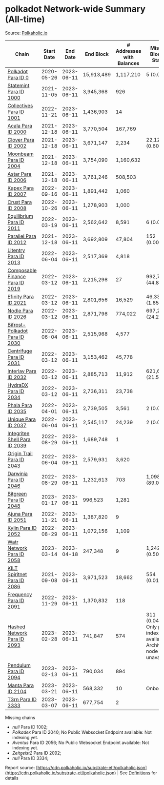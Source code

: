 # polkadot Network-wide Summary (All-time)

Source: [Polkaholic.io](https://polkaholic.io)


| Chain            | Start Date | End Date | End Block | # Addresses with Balances | Missing Blocks / Status |
| ---------------- | ---------- | ---------| --------- | ------------------------- | ----------------------- |
| [Polkadot Para ID 0](/polkadot/0-polkadot) | 2020-05-26 | 2023-06-11 | 15,913,489 |  1,117,210 | 5 (0.00%)  |
| [Statemint Para ID 1000](/polkadot/1000-statemint) | 2021-11-05 | 2023-06-11 | 3,945,368 |  926 |    |
| [Collectives Para ID 1001](/polkadot/1001-collectives) | 2022-11-21 | 2023-06-11 | 1,436,903 |  14 |    |
| [Acala Para ID 2000](/polkadot/2000-acala) | 2021-12-18 | 2023-06-11 | 3,770,504 |  167,769 |    |
| [Clover Para ID 2002](/polkadot/2002-clover) | 2021-12-18 | 2023-06-11 | 3,671,147 |  2,234 | 22,127 (0.60%)  |
| [Moonbeam Para ID 2004](/polkadot/2004-moonbeam) | 2021-12-18 | 2023-06-11 | 3,754,090 |  1,160,632 |    |
| [Astar Para ID 2006](/polkadot/2006-astar) | 2021-12-18 | 2023-06-11 | 3,761,246 |  508,503 |    |
| [Kapex Para ID 2007](/polkadot/2007-kapex) | 2022-09-16 | 2023-06-11 | 1,891,442 |  1,060 |    |
| [Crust Para ID 2008](/polkadot/2008-crust) | 2022-10-26 | 2023-06-11 | 1,278,903 |  1,000 |    |
| [Equilibrium Para ID 2011](/polkadot/2011-equilibrium) | 2022-03-19 | 2023-06-11 | 2,562,642 |  8,591 | 6 (0.00%)  |
| [Parallel Para ID 2012](/polkadot/2012-parallel) | 2021-12-18 | 2023-06-11 | 3,692,809 |  47,804 | 152 (0.00%)  |
| [Litentry Para ID 2013](/polkadot/2013-litentry) | 2022-06-04 | 2023-06-11 | 2,517,369 |  4,818 |    |
| [Composable Finance Para ID 2019](/polkadot/2019-composable) | 2022-03-12 | 2023-06-11 | 2,215,298 |  27 | 992,795 (44.82%)  |
| [Efinity Para ID 2021](/polkadot/2021-efinity) | 2022-03-12 | 2023-06-11 | 2,801,656 |  16,529 | 46,333 (1.65%)  |
| [Nodle Para ID 2026](/polkadot/2026-nodle) | 2022-03-12 | 2023-06-11 | 2,871,798 |  774,022 | 697,249 (24.28%)  |
| [Bifrost-Polkadot Para ID 2030](/polkadot/2030-bifrost-dot) | 2022-06-04 | 2023-06-11 | 2,515,968 |  4,577 |    |
| [Centrifuge Para ID 2031](/polkadot/2031-centrifuge) | 2022-03-12 | 2023-06-11 | 3,153,462 |  45,778 |    |
| [Interlay Para ID 2032](/polkadot/2032-interlay) | 2022-03-12 | 2023-06-11 | 2,885,713 |  11,912 | 621,626 (21.54%)  |
| [HydraDX Para ID 2034](/polkadot/2034-hydradx) | 2022-03-12 | 2023-06-11 | 2,736,311 |  23,738 |    |
| [Phala Para ID 2035](/polkadot/2035-phala) | 2022-04-01 | 2023-06-11 | 2,739,505 |  3,561 | 2 (0.00%)  |
| [Unique Para ID 2037](/polkadot/2037-unique) | 2022-06-04 | 2023-06-11 | 2,545,117 |  24,239 | 2 (0.00%)  |
| [Integritee Shell Para ID 2039](/polkadot/2039-integritee-shell) | 2022-08-29 | 2023-06-11 | 1,689,748 |  1 |    |
| [Origin Trail Para ID 2043](/polkadot/2043-origintrail) | 2022-06-04 | 2023-06-11 | 2,579,931 |  3,620 |    |
| [Darwinia Para ID 2046](/polkadot/2046-darwinia) | 2022-08-29 | 2023-06-11 | 1,232,613 |  703 | 1,098,159 (89.09%)  |
| [Bitgreen Para ID 2048](/polkadot/2048-bitgreen) | 2023-01-17 | 2023-06-11 | 996,523 |  1,281 |    |
| [Ajuna Para ID 2051](/polkadot/2051-ajuna) | 2022-11-21 | 2023-06-11 | 1,387,820 |  9 |    |
| [Kylin Para ID 2052](/polkadot/2052-kylin) | 2022-08-29 | 2023-06-11 | 1,072,156 |  1,109 |    |
| [Watr Network Para ID 2058](/polkadot/2058-watr) | 2023-03-14 | 2023-04-18 | 247,348 |  9 | 1,242 (0.50%)  |
| [KILT Spiritnet Para ID 2086](/polkadot/2086-kilt) | 2021-09-08 | 2023-06-11 | 3,971,523 |  18,662 | 554 (0.01%)  |
| [Frequency Para ID 2091](/polkadot/2091-frequency) | 2022-11-29 | 2023-06-11 | 1,370,832 |  118 |    |
| [Hashed Network Para ID 2093](/polkadot/2093-hashed) | 2023-02-28 | 2023-06-11 | 741,847 |  574 | 311 (0.04%) Only partial index available: Archive node unavailable |
| [Pendulum Para ID 2094](/polkadot/2094-pendulum) | 2023-02-13 | 2023-06-11 | 790,034 |  894 |    |
| [Manta Para ID 2104](/polkadot/2104-manta) | 2023-03-21 | 2023-06-11 | 568,332 |  10 |   Onboarding |
| [T3rn Para ID 3333](/polkadot/3333-t3rn) | 2023-03-07 | 2023-06-11 | 677,754 |  2 |    |

Missing chains


* *null* Para ID 1002; 
* *Polkadex* Para ID 2040; No Public Websocket Endpoint available: Not indexing yet.
* *Aventus* Para ID 2056; No Public Websocket Endpoint available: Not indexing yet.
* *Zeitgeist2* Para ID 2092; 
* *null* Para ID 3334; 

Report source: [https://cdn.polkaholic.io/substrate-etl/polkaholic.json](https://cdn.polkaholic.io/substrate-etl/polkaholic.json) | See [Definitions](/DEFINITIONS.md) for details
